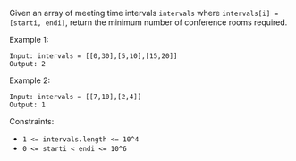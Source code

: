 Given an array of meeting time intervals `intervals` where `intervals[i] = [starti, endi]`, return the minimum number of conference rooms required.

Example 1:

```
Input: intervals = [[0,30],[5,10],[15,20]]
Output: 2
```

Example 2:

```
Input: intervals = [[7,10],[2,4]]
Output: 1
```

Constraints:

- `1 <= intervals.length <= 10^4`
- `0 <= starti < endi <= 10^6`
